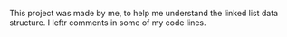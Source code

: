 This project was made by me, to help me understand the linked list data structure. I leftr comments in some of my code lines.
